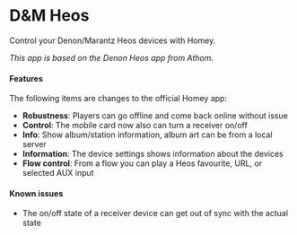 # D&M Heos

Control your Denon/Marantz Heos devices with Homey.

_This app is based on the Denon Heos app from Athom._

#### Features

The following items are changes to the official Homey app:
* __Robustness__: Players can go offline and come back online without issue
* __Control__: The mobile card now also can turn a receiver on/off
* __Info__: Show album/station information, album art can be from a local server
* __Information__: The device settings shows information about the devices
* __Flow control__: From a flow you can play a Heos favourite, URL, or selected AUX input

#### Known issues
* The on/off state of a receiver device can get out of sync with the actual state
